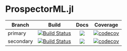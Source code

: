 # ProspectorML.jl

| Branch | Build | Docs | Coverage |
| ------ |:-----:|:----:|:--------:|
| primary | [![Build Status](https://travis-ci.com/elijahmathews/ProspectorML.jl.svg?token=jqsZfzX8nuWUyxGHcwEq&branch=primary)](https://travis-ci.com/elijahmathews/ProspectorML.jl) | [![](https://img.shields.io/badge/docs-stable-blue.svg)](https://github.elijahmathews.com/Prospector.jl/stable/) | [![codecov](https://codecov.io/gh/elijahmathews/ProspectorML.jl/branch/primary/graph/badge.svg?token=CIOVAO9D0Y)](https://codecov.io/gh/elijahmathews/ProspectorML.jl) |
| secondary | [![Build Status](https://travis-ci.com/elijahmathews/ProspectorML.jl.svg?token=jqsZfzX8nuWUyxGHcwEq&branch=secondary)](https://travis-ci.com/elijahmathews/ProspectorML.jl) | [![](https://img.shields.io/badge/docs-dev-blue.svg)](https://github.elijahmathews.com/Prospector.jl/dev/) | [![codecov](https://codecov.io/gh/elijahmathews/ProspectorML.jl/branch/secondary/graph/badge.svg?token=CIOVAO9D0Y)](https://codecov.io/gh/elijahmathews/ProspectorML.jl) |
